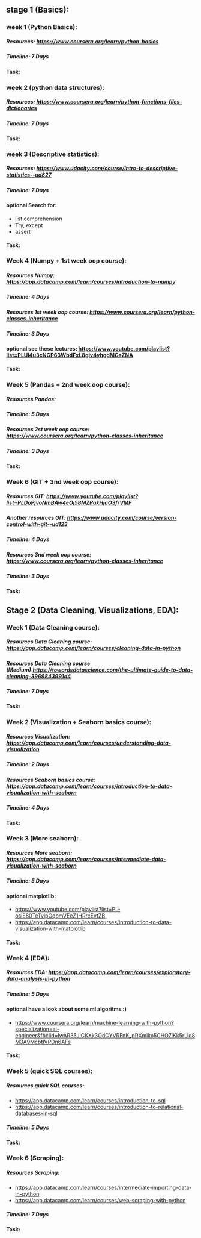 ## stage 1 (Basics): 
### week 1 (Python Basics):
##### Resources: https://www.coursera.org/learn/python-basics
##### Timeline: 7 Days
#### Task: 

### week 2 (python data structures):
##### Resources: https://www.coursera.org/learn/python-functions-files-dictionaries
##### Timeline: 7 Days
#### Task:

### week 3 (Descriptive statistics):
##### Resources: https://www.udacity.com/course/intro-to-descriptive-statistics--ud827
##### Timeline: 7 Days
#### optional Search for: 
- list comprehension
- Try, except
- assert
#### Task:

### Week 4 (Numpy + 1st week oop course):
##### Resources Numpy: https://app.datacamp.com/learn/courses/introduction-to-numpy
##### Timeline: 4 Days
##### Resources 1st week oop course: https://www.coursera.org/learn/python-classes-inheritance
##### Timeline: 3 Days
#### optional see these lectures: https://www.youtube.com/playlist?list=PLUl4u3cNGP63WbdFxL8giv4yhgdMGaZNA
#### Task:

### Week 5 (Pandas + 2nd week oop course):
##### Resources Pandas:
##### Timeline: 5 Days
##### Resources 2st week oop course: https://www.coursera.org/learn/python-classes-inheritance
##### Timeline: 3 Days
#### Task:

### Week 6 (GIT + 3nd week oop course):
##### Resources GIT: https://www.youtube.com/playlist?list=PLDoPjvoNmBAw4eOj58MZPakHjaO3frVMF
##### Another resources GIT: https://www.udacity.com/course/version-control-with-git--ud123 
##### Timeline: 4 Days
##### Resources 3nd week oop course: https://www.coursera.org/learn/python-classes-inheritance
##### Timeline: 3 Days
#### Task:


## Stage 2 (Data Cleaning, Visualizations, EDA):
### Week 1 (Data Cleaning course):
##### Resources Data Cleaning course: https://app.datacamp.com/learn/courses/cleaning-data-in-python
##### Resources Data Cleaning course (Medium):https://towardsdatascience.com/the-ultimate-guide-to-data-cleaning-3969843991d4
##### Timeline: 7 Days
#### Task:

### Week 2 (Visualization + Seaborn basics course):
##### Resources Visualization: https://app.datacamp.com/learn/courses/understanding-data-visualization
##### Timeline: 2 Days
##### Resources Seaborn basics course: https://app.datacamp.com/learn/courses/introduction-to-data-visualization-with-seaborn
##### Timeline: 4 Days
#### Task:

### Week 3 (More seaborn):
##### Resources More seaborn: https://app.datacamp.com/learn/courses/intermediate-data-visualization-with-seaborn
##### Timeline: 5 Days
#### optional matplotlib: 
- https://www.youtube.com/playlist?list=PL-osiE80TeTvipOqomVEeZ1HRrcEvtZB_ 
- https://app.datacamp.com/learn/courses/introduction-to-data-visualization-with-matplotlib
#### Task:

### Week 4 (EDA):
##### Resources EDA: https://app.datacamp.com/learn/courses/exploratory-data-analysis-in-python
##### Timeline: 5 Days
#### optional have a look about some ml algoritms :)
- https://www.coursera.org/learn/machine-learning-with-python?specialization=ai-engineer&fbclid=IwAR35JlCKXk3OdCYVRFnK_pRXmiko5CHO7lKk5rLld8M3A9McbtIVPDn6AFs
#### Task:

### Week 5 (quick SQL courses):
##### Resources quick SQL courses: 
- https://app.datacamp.com/learn/courses/introduction-to-sql
- https://app.datacamp.com/learn/courses/introduction-to-relational-databases-in-sql
##### Timeline: 5 Days
#### Task:

### Week 6 (Scraping):
##### Resources Scraping: 
- https://app.datacamp.com/learn/courses/intermediate-importing-data-in-python
- https://app.datacamp.com/learn/courses/web-scraping-with-python
##### Timeline: 7 Days
#### Task:
